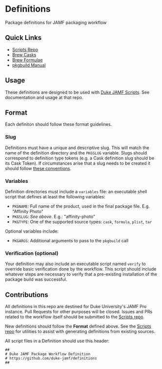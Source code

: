 # Definitions

Package definitions for JAMF packaging workflow

## Quick Links

* [Scripts Repo](https://github.com/duke-jamf/scripts)
* [Brew Casks](https://formulae.brew.sh/cask/)
* [Brew Formulae](https://formulae.brew.sh/formula/)
* [pkgbuild Manual](https://www.unix.com/man-page/osx/1/pkgbuild/)

## Usage

These definitions are designed to be used with [Duke JAMF Scripts](https://github.com/duke-jamf/scripts).
See documentation and usage at that repo.

## Format

Each definiton should follow these format guidelines.

### Slug

Definitions must have a unique and descriptive slug. This will match the name of the
definition directory and the `PKGSLUG` variable. Slugs should correspond to definition type
tokens (e.g. a Cask definition slug should be its Cask Token). If circumstances arise that
a slug needs to be created it should follow
[these conventions](https://github.com/Homebrew/homebrew-cask/blob/master/doc/cask_language_reference/token_reference.md).

### Variables

Definition directories must include a `variables` file: an executable shell script that defines
at least the following variables:

* `PKGNAME`: Full name of the product, used in the final package file. E.g. "Affinity Photo"
* `PKGSLUG`: *See above*. E.g.: "affinity-photo"
* `PKGTYPE`: One of the supported source types: `cask`, `formula`, `plist`, `tar`

Optional variables include:

* `PKGARGS`: Additional arguments to pass to the `pkgbuild` call

### Verification (optional)

Your definition may also include an executable script named `verify` to override basic
verification done by the workflow. This script should include whatever steps are necessary
to verify that a pre-existing installation of the package build was successful.

## Contributions

All definitions in this repo are destined for Duke University's JAMF Pro instance. Pull Requests
for other purposes will be closed. Issues and PRs related to the workflow itself should be
submitted to the [Scripts repo](https://github.com/duke-jamf/scripts).

New definitions should follow the **Format** defined above. See the [Scripts repo](https://github.com/duke-jamf/scripts)
for utilities to assist with generating definitions from existing sources.

All script files in a Definition should use this header:
```
##
# Duke JAMF Package Workflow Definition
# https://github.com/duke-jamf/definitions
##


```
